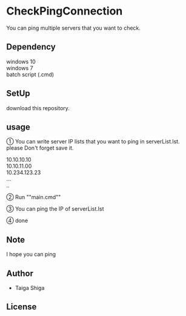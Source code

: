# CheckPingConnection

You can ping multiple servers that you want to check.

## Dependency
windows 10  
windows 7  
batch script (.cmd)

## SetUp

download this repository.

## usage
① You can write server IP lists that you want to ping in serverList.lst. please Don't forget save it. 

10.10.10.10  
10.10.11.00  
10.234.123.23  
...  
..  

② Run ""main.cmd""

③ You can ping the IP of serverList.lst

④ done

## Note
I hope you can ping 

## Author
* Taiga Shiga

## License


